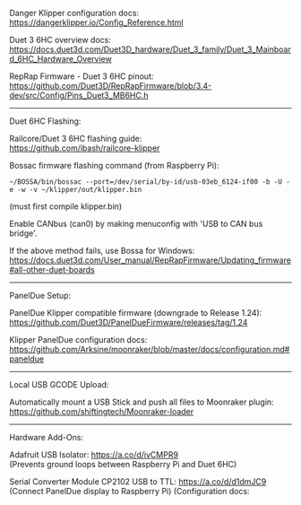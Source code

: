 Danger Klipper configuration docs:   
https://dangerklipper.io/Config_Reference.html

Duet 3 6HC overview docs:   
https://docs.duet3d.com/Duet3D_hardware/Duet_3_family/Duet_3_Mainboard_6HC_Hardware_Overview

RepRap Firmware - Duet 3 6HC pinout:   
https://github.com/Duet3D/RepRapFirmware/blob/3.4-dev/src/Config/Pins_Duet3_MB6HC.h

-----------

Duet 6HC Flashing:

Railcore/Duet 3 6HC flashing guide:   
https://github.com/ibash/railcore-klipper

Bossac firmware flashing command (from Raspberry Pi):   
```
~/BOSSA/bin/bossac --port=/dev/serial/by-id/usb-03eb_6124-if00 -b -U -e -w -v ~/klipper/out/klipper.bin
```
(must first compile klipper.bin)

Enable CANbus (can0) by making menuconfig with 'USB to CAN bus bridge'.

If the above method fails, use Bossa for Windows:  
https://docs.duet3d.com/User_manual/RepRapFirmware/Updating_firmware#all-other-duet-boards

-----------

PanelDue Setup:

PanelDue Klipper compatible firmware (downgrade to Release 1.24):   
https://github.com/Duet3D/PanelDueFirmware/releases/tag/1.24

Klipper PanelDue configuration docs:  
https://github.com/Arksine/moonraker/blob/master/docs/configuration.md#paneldue

-----------

Local USB GCODE Upload:

Automatically mount a USB Stick and push all files to Moonraker plugin:  
https://github.com/shiftingtech/Moonraker-loader

-----------

Hardware Add-Ons:

Adafruit USB Isolator: https://a.co/d/ivCMPR9   
(Prevents ground loops between Raspberry Pi and Duet 6HC)

Serial Converter Module CP2102 USB to TTL: https://a.co/d/d1dmJC9   
(Connect PanelDue display to Raspberry Pi)
(Configuration docs:
